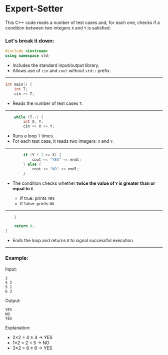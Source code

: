﻿# Expert-Setter
This C++ code reads a number of test cases and, for each one, checks if a condition between two integers `X` and `Y` is satisfied.

### Let's break it down:

```cpp
#include <iostream>  
using namespace std;
```

* Includes the standard input/output library.
* Allows use of `cin` and `cout` without `std::` prefix.

---

```cpp
int main() {
    int T;
    cin >> T;
```

* Reads the number of test cases `T`.

---

```cpp
    while (T--) {
        int X, Y;
        cin >> X >> Y;
```

* Runs a loop `T` times.
* For each test case, it reads two integers: `X` and `Y`.

---

```cpp
        if (Y * 2 >= X) {
            cout << "YES" << endl;
        } else {
            cout << "NO" << endl;
        }
```

* The condition checks whether **twice the value of `Y` is greater than or equal to `X`**.

  * If true: prints `YES`
  * If false: prints `NO`

---

```cpp
    }

    return 0;
}
```

* Ends the loop and returns `0` to signal successful execution.

---

### Example:

Input:

```
3
4 2
5 1
6 3
```

Output:

```
YES
NO
YES
```

Explanation:

* 2×2 = 4 ≥ 4 → YES
* 1×2 = 2 < 5 → NO
* 3×2 = 6 ≥ 6 → YES

